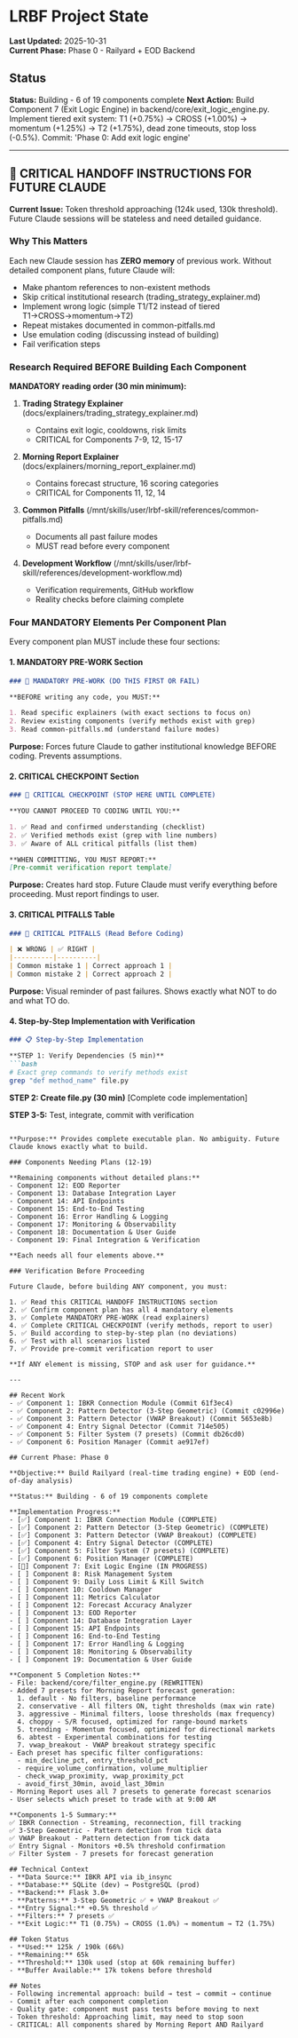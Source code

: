# LRBF Project State

**Last Updated:** 2025-10-31  
**Current Phase:** Phase 0 - Railyard + EOD Backend

## Status
**Status:** Building - 6 of 19 components complete
**Next Action:** Build Component 7 (Exit Logic Engine) in backend/core/exit_logic_engine.py. Implement tiered exit system: T1 (+0.75%) → CROSS (+1.00%) → momentum (+1.25%) → T2 (+1.75%), dead zone timeouts, stop loss (-0.5%). Commit: 'Phase 0: Add exit logic engine'


---

## 🚨 CRITICAL HANDOFF INSTRUCTIONS FOR FUTURE CLAUDE

**Current Issue:** Token threshold approaching (124k used, 130k threshold). Future Claude sessions will be stateless and need detailed guidance.

### Why This Matters

Each new Claude session has **ZERO memory** of previous work. Without detailed component plans, future Claude will:
- Make phantom references to non-existent methods
- Skip critical institutional research (trading_strategy_explainer.md)
- Implement wrong logic (simple T1/T2 instead of tiered T1→CROSS→momentum→T2)
- Repeat mistakes documented in common-pitfalls.md
- Use emulation coding (discussing instead of building)
- Fail verification steps

### Research Required BEFORE Building Each Component

**MANDATORY reading order (30 min minimum):**

1. **Trading Strategy Explainer** (docs/explainers/trading_strategy_explainer.md)
   - Contains exit logic, cooldowns, risk limits
   - CRITICAL for Components 7-9, 12, 15-17
   
2. **Morning Report Explainer** (docs/explainers/morning_report_explainer.md)
   - Contains forecast structure, 16 scoring categories
   - CRITICAL for Components 11, 12, 14
   
3. **Common Pitfalls** (/mnt/skills/user/lrbf-skill/references/common-pitfalls.md)
   - Documents all past failure modes
   - MUST read before every component
   
4. **Development Workflow** (/mnt/skills/user/lrbf-skill/references/development-workflow.md)
   - Verification requirements, GitHub workflow
   - Reality checks before claiming complete

### Four MANDATORY Elements Per Component Plan

Every component plan MUST include these four sections:

#### 1. MANDATORY PRE-WORK Section
```markdown
### 🚨 MANDATORY PRE-WORK (DO THIS FIRST OR FAIL)

**BEFORE writing any code, you MUST:**

1. Read specific explainers (with exact sections to focus on)
2. Review existing components (verify methods exist with grep)
3. Read common-pitfalls.md (understand failure modes)
```

**Purpose:** Forces future Claude to gather institutional knowledge BEFORE coding. Prevents assumptions.

#### 2. CRITICAL CHECKPOINT Section
```markdown
### 🛑 CRITICAL CHECKPOINT (STOP HERE UNTIL COMPLETE)

**YOU CANNOT PROCEED TO CODING UNTIL YOU:**

1. ✅ Read and confirmed understanding (checklist)
2. ✅ Verified methods exist (grep with line numbers)
3. ✅ Aware of ALL critical pitfalls (list them)

**WHEN COMMITTING, YOU MUST REPORT:**
[Pre-commit verification report template]
```

**Purpose:** Creates hard stop. Future Claude must verify everything before proceeding. Must report findings to user.

#### 3. CRITICAL PITFALLS Table
```markdown
### 🚨 CRITICAL PITFALLS (Read Before Coding)

| ❌ WRONG | ✅ RIGHT |
|----------|----------|
| Common mistake 1 | Correct approach 1 |
| Common mistake 2 | Correct approach 2 |
```

**Purpose:** Visual reminder of past failures. Shows exactly what NOT to do and what TO do.

#### 4. Step-by-Step Implementation with Verification
```markdown
### 📋 Step-by-Step Implementation

**STEP 1: Verify Dependencies (5 min)**
```bash
# Exact grep commands to verify methods exist
grep "def method_name" file.py
```

**STEP 2: Create file.py (30 min)**
[Complete code implementation]

**STEP 3-5:** Test, integrate, commit with verification
```

**Purpose:** Provides complete executable plan. No ambiguity. Future Claude knows exactly what to build.

### Components Needing Plans (12-19)

**Remaining components without detailed plans:**
- Component 12: EOD Reporter
- Component 13: Database Integration Layer  
- Component 14: API Endpoints
- Component 15: End-to-End Testing
- Component 16: Error Handling & Logging
- Component 17: Monitoring & Observability
- Component 18: Documentation & User Guide
- Component 19: Final Integration & Verification

**Each needs all four elements above.**

### Verification Before Proceeding

Future Claude, before building ANY component, you must:

1. ✅ Read this CRITICAL HANDOFF INSTRUCTIONS section
2. ✅ Confirm component plan has all 4 mandatory elements
3. ✅ Complete MANDATORY PRE-WORK (read explainers)
4. ✅ Complete CRITICAL CHECKPOINT (verify methods, report to user)
5. ✅ Build according to step-by-step plan (no deviations)
6. ✅ Test with all scenarios listed
7. ✅ Provide pre-commit verification report to user

**If ANY element is missing, STOP and ask user for guidance.**

---

## Recent Work
- ✅ Component 1: IBKR Connection Module (Commit 61f3ec4)
- ✅ Component 2: Pattern Detector (3-Step Geometric) (Commit c02996e)
- ✅ Component 3: Pattern Detector (VWAP Breakout) (Commit 5653e8b)
- ✅ Component 4: Entry Signal Detector (Commit 714e505)
- ✅ Component 5: Filter System (7 presets) (Commit db26cd0)
- ✅ Component 6: Position Manager (Commit ae917ef)

## Current Phase: Phase 0

**Objective:** Build Railyard (real-time trading engine) + EOD (end-of-day analysis)

**Status:** Building - 6 of 19 components complete

**Implementation Progress:**
- [✅] Component 1: IBKR Connection Module (COMPLETE)
- [✅] Component 2: Pattern Detector (3-Step Geometric) (COMPLETE)
- [✅] Component 3: Pattern Detector (VWAP Breakout) (COMPLETE)
- [✅] Component 4: Entry Signal Detector (COMPLETE)
- [✅] Component 5: Filter System (7 presets) (COMPLETE)
- [✅] Component 6: Position Manager (COMPLETE)
- [🔄] Component 7: Exit Logic Engine (IN PROGRESS)
- [ ] Component 8: Risk Management System
- [ ] Component 9: Daily Loss Limit & Kill Switch
- [ ] Component 10: Cooldown Manager
- [ ] Component 11: Metrics Calculator
- [ ] Component 12: Forecast Accuracy Analyzer
- [ ] Component 13: EOD Reporter
- [ ] Component 14: Database Integration Layer
- [ ] Component 15: API Endpoints
- [ ] Component 16: End-to-End Testing
- [ ] Component 17: Error Handling & Logging
- [ ] Component 18: Monitoring & Observability
- [ ] Component 19: Documentation & User Guide

**Component 5 Completion Notes:**
- File: backend/core/filter_engine.py (REWRITTEN)
- Added 7 presets for Morning Report forecast generation:
  1. default - No filters, baseline performance
  2. conservative - All filters ON, tight thresholds (max win rate)
  3. aggressive - Minimal filters, loose thresholds (max frequency)
  4. choppy - S/R focused, optimized for range-bound markets
  5. trending - Momentum focused, optimized for directional markets
  6. abtest - Experimental combinations for testing
  7. vwap_breakout - VWAP breakout strategy specific
- Each preset has specific filter configurations:
  - min_decline_pct, entry_threshold_pct
  - require_volume_confirmation, volume_multiplier
  - check_vwap_proximity, vwap_proximity_pct
  - avoid_first_30min, avoid_last_30min
- Morning Report uses all 7 presets to generate forecast scenarios
- User selects which preset to trade with at 9:00 AM

**Components 1-5 Summary:**
✅ IBKR Connection - Streaming, reconnection, fill tracking
✅ 3-Step Geometric - Pattern detection from tick data
✅ VWAP Breakout - Pattern detection from tick data
✅ Entry Signal - Monitors +0.5% threshold confirmation
✅ Filter System - 7 presets for forecast generation

## Technical Context
- **Data Source:** IBKR API via ib_insync
- **Database:** SQLite (dev) → PostgreSQL (prod)
- **Backend:** Flask 3.0+
- **Patterns:** 3-Step Geometric ✅ + VWAP Breakout ✅
- **Entry Signal:** +0.5% threshold ✅
- **Filters:** 7 presets ✅
- **Exit Logic:** T1 (0.75%) → CROSS (1.0%) → momentum → T2 (1.75%)

## Token Status
- **Used:** 125k / 190k (66%)
- **Remaining:** 65k
- **Threshold:** 130k used (stop at 60k remaining buffer)
- **Buffer Available:** 17k tokens before threshold

## Notes
- Following incremental approach: build → test → commit → continue
- Commit after each component completion
- Quality gate: component must pass tests before moving to next
- Token threshold: Approaching limit, may need to stop soon
- CRITICAL: All components shared by Morning Report AND Railyard
